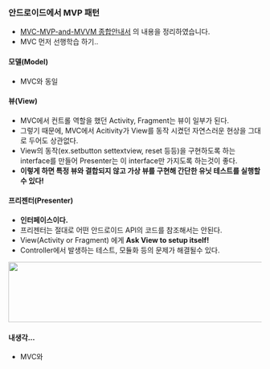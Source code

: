 ﻿### 안드로이드에서 MVP 패턴
- [MVC-MVP-and-MVVM 종합안내서](https://academy.realm.io/kr/posts/eric-maxwell-mvc-mvp-and-mvvm-on-android/) 의 내용을 정리하였습니다.
- MVC 먼저 선행학습 하기..
#### 모델(Model)
- MVC와 동일

#### 뷰(View)
- MVC에서 컨트롤 역할을 했던 Activity, Fragment는 뷰이 일부가 된다.
- 그렇기 때문에, MVC에서 Acitivity가 View를 동작 시켰던 자연스러운 현상을 그대로 두어도 상관없다.
- View의 동작(ex.setbutton settextview, reset 등등)을 구현하도록 하는 interface를 만들어 Presenter는 이 interface만 가지도록 하는것이 좋다.
- **이렇게 하면 특정 뷰와 결합되지 않고 가상 뷰를 구현해 간단한 유닛 테스트를 실행할수 있다!**

#### 프리젠터(Presenter)
- **인터페이스이다.**
- 프리젠터는 절대로 어떤 안드로이드 API의 코드를 참조해서는 안된다.
- View(Activity or Fragment) 에게 **Ask View to setup itself!**
- Controller에서 발생하는 테스트, 모듈화 등의 문제가 해결될수 있다.
<image src="https://user-images.githubusercontent.com/23315291/41497166-f96be36c-718a-11e8-89bf-6784a3d70525.PNG" height="120" width="600"> 

#### 내생각...
- MVC와